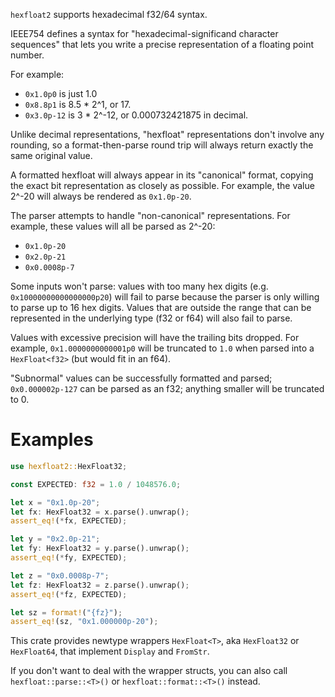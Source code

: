 
<!-- cargo-sync-readme start -->

`hexfloat2` supports hexadecimal f32/64 syntax.

IEEE754 defines a syntax for "hexadecimal-significand character sequences"
that lets you write a precise representation of a floating point number.

For example:
- `0x1.0p0` is just 1.0
- `0x8.8p1` is 8.5 * 2^1, or 17.
- `0x3.0p-12` is 3 * 2^-12, or 0.000732421875 in decimal.

Unlike decimal representations, "hexfloat" representations don't
involve any rounding, so a format-then-parse round trip will always
return exactly the same original value.

A formatted hexfloat will always appear in its "canonical" format,
copying the exact bit representation as closely as possible. For example,
the value 2^-20 will always be rendered as `0x1.0p-20`.

The parser attempts to handle "non-canonical" representations. For example,
these values will all be parsed as 2^-20:
- `0x1.0p-20`
- `0x2.0p-21`
- `0x0.0008p-7`

Some inputs won't parse: values with too
many hex digits (e.g. `0x10000000000000000p20`) will fail to parse
because the parser is only willing to parse up to 16 hex digits.
Values that are outside the range that can be represented in the
underlying type (f32 or f64) will also fail to parse.

Values with excessive precision will have the trailing bits dropped.
For example, `0x1.0000000000001p0` will be truncated to `1.0` when
parsed into a `HexFloat<f32>` (but would fit in an f64).

"Subnormal" values can be successfully formatted and parsed;
`0x0.000002p-127` can be parsed as an f32; anything smaller will
be truncated to 0.

# Examples
```rust
use hexfloat2::HexFloat32;

const EXPECTED: f32 = 1.0 / 1048576.0;

let x = "0x1.0p-20";
let fx: HexFloat32 = x.parse().unwrap();
assert_eq!(*fx, EXPECTED);

let y = "0x2.0p-21";
let fy: HexFloat32 = y.parse().unwrap();
assert_eq!(*fy, EXPECTED);

let z = "0x0.0008p-7";
let fz: HexFloat32 = z.parse().unwrap();
assert_eq!(*fz, EXPECTED);

let sz = format!("{fz}");
assert_eq!(sz, "0x1.000000p-20");
```

This crate provides newtype wrappers `HexFloat<T>`, aka `HexFloat32` or
`HexFloat64`, that implement `Display` and `FromStr`.

If you don't want to deal with the wrapper structs, you can also call
`hexfloat::parse::<T>()` or `hexfloat::format::<T>()` instead.


<!-- cargo-sync-readme end -->
